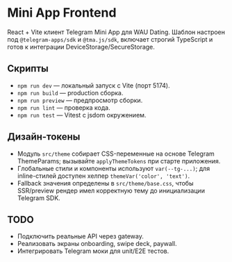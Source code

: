 # Mini App Frontend

React + Vite клиент Telegram Mini App для WAU Dating. Шаблон настроен под `@telegram-apps/sdk` и `@tma.js/sdk`, включает строгий TypeScript и готов к интеграции DeviceStorage/SecureStorage.

## Скрипты
- `npm run dev` — локальный запуск с Vite (порт 5174).
- `npm run build` — production сборка.
- `npm run preview` — предпросмотр сборки.
- `npm run lint` — проверка кода.
- `npm run test` — Vitest с jsdom окружением.

## Дизайн-токены
- Модуль `src/theme` собирает CSS-переменные на основе Telegram ThemeParams; вызывайте `applyThemeTokens` при старте приложения.
- Глобальные стили и компоненты используют `var(--tg-...)`; для inline-стилей доступен хелпер `themeVar('color', 'text')`.
- Fallback значения определены в `src/theme/base.css`, чтобы SSR/preview рендер имел корректную тему до инициализации Telegram SDK.

## TODO
- Подключить реальные API через gateway.
- Реализовать экраны onboarding, swipe deck, paywall.
- Интегрировать Telegram моки для unit/E2E тестов.
